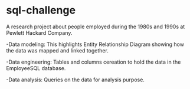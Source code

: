 # sql-challenge

A research project about people employed during the 1980s and 1990s at Pewlett Hackard Company.


-Data modeling: This highlights Entity Relationship Diagram showing how the data was mapped and linked together. 


-Data engineering:  Tables and columns cereation to hold the data in the EmployeeSQL database. 


-Data analysis: Queries on the data for analysis purpose.

